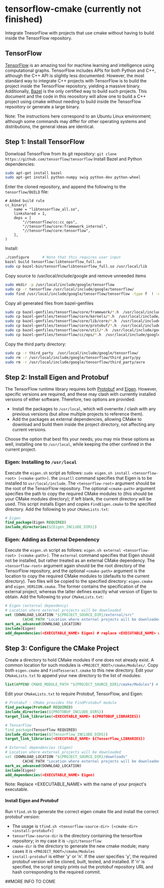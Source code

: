 # tensorflow-cmake (currently not finished)
Integrate TnesorFlow with projects that use cmake without having to build inside the TensorFlow repository.

## TensorFlow
[TensorFlow](https://www.tensorflow.org/) is an amazing tool for machine learning and intelligence using computational graphs.
TensorFlow includes APIs for both Python and C++, although the C++ API is slightly less documented.  However, the most standard
way to integrate C++ projects with TensorFlow is to build the project *inside* the TensorFlow repository, yielding a massive binary.
Additionally, [Bazel](http://www.bazel.io/) is the only certified way to build such projects. This document and the code in this
reoository will allow one to build a C++ project using cmake without needing to build inside the TensorFlow repsoitory or generate a
large binary.

Note: The instructions here correspond to an Ubuntu Linux environment; although some commands may differ for other operating systems and distributions, the general ideas are identical.

## Step 1: Install TensorFlow
Donwload TensorFlow from its git repository: `git clone https://github.com/tensorflow/tensorflow`
Install Bazel and Python dependencies: 
```bash
sudo apt-get install bazel
sudo apt-get install python-numpy swig python-dev python-wheel
```
Enter the cloned repository, and append the following to the `tensorflow/BUILD` file:
```
# Added build rule
cc_binary(
    name = "libtensorflow_all.so",
    linkshared = 1,
    deps = [
        "//tensorflow/cc:cc_ops",
        "//tensorflow/core:framework_internal",
        "//tensorflow/core:tensorflow",
    ],
)
```
Install:
```bash
./configure      # Note that this requires user input
bazel build tensorflow:libtensorflow_full.so
sudo cp bazel-bin/tensorflow/libtensorflow_full.so /usr/local/lib
```
Copy source to /usr/local/include/google and remove unneeded items
```bash
sudo mkdir -p /usr/local/include/google/tensorflow
sudo cp -r tensorflow /usr/local/include/google/tensorflow/
sudo find /usr/local/include/google/tensorflow/tensorflow -type f  ! -name "*.h" -delete
```
Copy all generated files from bazel-genfiles
```bash
sudo cp bazel-genfiles/tensorflow/core/framework/*.h  /usr/local/include/google/tensorflow/tensorflow/core/framework
sudo cp bazel-genfiles/tensorflow/core/kernels/*.h  /usr/local/include/google/tensorflow/tensorflow/core/kernels
sudo cp bazel-genfiles/tensorflow/core/lib/core/*.h  /usr/local/include/google/tensorflow/tensorflow/core/lib/core
sudo cp bazel-genfiles/tensorflow/core/protobuf/*.h  /usr/local/include/google/tensorflow/tensorflow/core/protobuf
sudo cp bazel-genfiles/tensorflow/core/util/*.h  /usr/local/include/google/tensorflow/tensorflow/core/util
sudo cp bazel-genfiles/tensorflow/cc/ops/*.h  /usr/local/include/google/tensorflow/tensorflow/cc/ops
```
Copy the third party directory:
```bash
sudo cp -r third_party  /usr/local/include/google/tensorflow/
sudo rm -r /usr/local/include/google/tensorflow/third_party/py
sudo rm -r /usr/local/include/google/tensorflow/third_party/avro
```


## Step 2: Install Eigen and Protobuf
The TensorFlow runtime library requires both [Protobuf](https://developers.google.com/protocol-buffers/) and [Eigen](http://eigen.tuxfamily.org/index.php?title=Main_Page).
However, specific versions are required, and these may clash with currently installed versions of either software.  Therefore, two options are
provided:

- Install the packages to `/usr/local`, which will overwrite / clash with any previous versions (but allow multiple projects to reference them).
- Add the packages as external dependencies, allowing CMake to download and build them
inside the project directory, not affecting any current versions.

Choose the option that best fits your needs; you may mix these options as well, installing one to `/usr/local`, while keeping the other confined in the current project.

### Eigen: Installing to `/usr/local`
Execute the `eigen.sh` script as follows: `sudo eigen.sh install <tensorflow-root> [<cmake-path>]`. the `insatll` command specifies that Eigen is to be installed to 
`usr/local/include`. The `<tensorflow-root>` argument should be the root of the TensorFlow repository. The optional `<cmake-path>` argument specifies the path to
copy the required CMake modules to (this should be your CMake modules directory); if left blank, the current directory will be used. This script installs Eigen
and copies `FindEigen.cmake` to the specified directory.  Add the following to your `CMakeLists.txt`:
```CMake
# Eigen
find_package(Eigen REQUIRED)
include_directories(${Eigen_INCLUDE_DIRS})
```

### Eigen: Adding as External Dependency
Execute the `eigen.sh` script as follows: `eigen.sh external <tensorflow-root> [<cmake-path>]`. The `external` command specifies that Eigen should not be 
installed, but rather treated as an external CMake dependency. The `<tensorflow-root>` argument again should be the root directory of the TensorFlow repository,
and the optional `<cmake-path>` argument is the location to copy the required CMake modules to (defaults to the current directory).  Two files will be copied
to the specified directory: `eigen.cmake` and `eigen_VERSION.cmake`. The former contains the specification of the external project, whereas the latter defines
exactly what version of Eigen to obtain.  Add the following to your `CMakeLists.txt`:
```CMake
# Eigen (external dependency)
# Location where external projects will be downloaded
set (DOWNLOAD_LOCATION "${PROJECT_SOURCE_DIR}/external/src"
        CACHE PATH "Location where external projects will be downloaded.")
mark_as_advanced(DOWNLOAD_LOCATION)
include(Eigen)
add_dependencies(<EXECUTABLE_NAME> Eigen) # replace <EXECUTABLE_NAME> with name of executable
```


## Step 3: Configure the CMake Project
Create a directory to hold CMake modules if one does not already exist. A common location for such modules is
`<PROJECT_ROOT>/cmake/Modules/`. Copy both `eigen.cmake` and `FindTesseract.cmake` to this new directory.
Edit your `CMakeLists.txt` to append your new directory to the list of modules:

```CMake
list(APPEND CMAKE_MODULE_PATH "${PROJECT_SOURCE_DIR}/cmake/Modules") # replace "${PROJECT_SOURCE_DIR}/cmake/Modules" with your path
```
Edit your `CMakeLists.txt` to require Protobuf, TensorFlow, and Eigen:
 
```CMake
# Protobuf - CMake provides the FindProtobuf module
find_package(Protobuf REQUIRED)
include_directories(${PROTOBUF_INCLUDE_DIRS})
target_link_libraries(<EXECUTABLE_NAME> ${PROTOBUF_LIBRARIES})

# TensorFlow
find_package(TensorFlow REQUIRED)
include_directories(${TensorFlow_INCLUDE_DIRS})
target_link_libraries(<EXECUTABLE_NAME> ${TensorFlow_LIBRARIES})

# External dependencies (Eigen)
# Location where external projects will be downloaded
set (DOWNLOAD_LOCATION "${PROJECT_SOURCE_DIR}/downloads"
        CACHE PATH "Location where external projects will be downloaded.")
mark_as_advanced(DOWNLOAD_LOCATION)
include(Eigen)
add_dependencies(<EXECUTABLE_NAME> Eigen)
```
Note: Replace <EXECUTABLE_NAME> with the name of your project's executable.

#### Install Eigen and Protobuf
Run `tfind.sh` to generate the correct eigen cmake file and install the correct protobuf version:

- The usage is `tfind.sh <tensorflow-source-dir> [<cmake-dir> <install-protobuf>]`
- `tensorflow-source-dir` is the directory containing the tensorflow repository; in my case it is `~/git/tensorflow`
- `cmake-dir` is the directory to generate the new cmake module; many cases it is `<PROJECT_ROOT>/cmake/Modules`
- `install-protobuf` is either 'y' or 'n'. If the user specifies 'y', the required protobuf version will be cloned,
built, tested, and installed. If 'n' is specified, the script simply prints out the protobuf repository URL and hash 
corresponding to the required commit.




##MORE INFO TO COME
